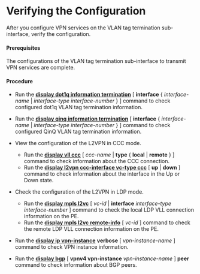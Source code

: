 Verifying the Configuration
===========================

After you configure VPN services on the VLAN tag termination sub-interface, verify the configuration.

#### Prerequisites

The configurations of the VLAN tag termination sub-interface to transmit VPN services are complete.


#### Procedure

* Run the [**display dot1q information termination**](cmdqueryname=display+dot1q+information+termination) [ **interface** { *interface-name* | *interface-type interface-number* } ] command to check configured dot1q VLAN tag termination information.
* Run the [**display qinq information termination**](cmdqueryname=display+qinq+information+termination) [ **interface** { *interface-name* | *interface-type interface-number* } ] command to check configured QinQ VLAN tag termination information.
* View the configuration of the L2VPN in CCC mode.
  
  
  + Run the [**display vll ccc**](cmdqueryname=display+vll+ccc) [ *ccc-name* | **type** { **local** | **remote** } ] command to check information about the CCC connection.
  + Run the [**display l2vpn ccc-interface vc-type ccc**](cmdqueryname=display+l2vpn+ccc-interface+vc-type+ccc) [ **up** | **down** ] command to check information about the interface in the Up or Down state.
* Check the configuration of the L2VPN in LDP mode.
  
  
  + Run the [**display mpls l2vc**](cmdqueryname=display+mpls+l2vc) [ *vc-id* | **interface** *interface-type* *interface-number* ] command to check the local LDP VLL connection information on the PE.
  + Run the [**display mpls l2vc remote-info**](cmdqueryname=display+mpls+l2vc+remote-info) [ *vc-id* ] command to check the remote LDP VLL connection information on the PE.
* Run the [**display ip vpn-instance**](cmdqueryname=display+ip+vpn-instance) **verbose** [ *vpn-instance-name* ] command to check VPN instance information.
* Run the [**display bgp**](cmdqueryname=display+bgp) [ **vpnv4 vpn-instance** *vpn-instance-name* ] **peer** command to check information about BGP peers.